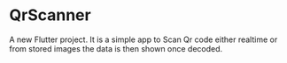 # QrScanner

A new Flutter project.
It is a simple app to Scan Qr code either realtime or from stored images the data is then shown once decoded.
